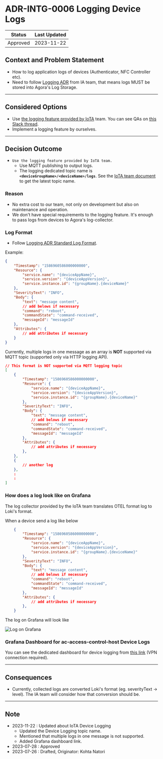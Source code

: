 # ADR-INTG-0006 Logging Device Logs

| Status | Last Updated |
|---|---|
|Approved| 2023-11-22 |

## Context and Problem Statement

- How to log application logs of devices (Authenticator, NFC Controller etc).
- Need to follow [Logging ADR](https://docs.google.com/document/d/13cBIn_ZjNeSfgvya5reRQB1h6fLRIyb1hksVZyqW5zc/edit#heading=h.km3hken3nrpj) from IA team, that means logs MUST be stored into Agora's Log Storage.

---

## Considered Options

- Use [the logging feature provided by IoTA](https://docs.google.com/document/d/1Klve81-4ktPK7-WLa1BHRjFKTG16hmgMtGDq6AFPEFE/edit) team. You can see QAs on [this Slack thread](https://woven-by-toyota.slack.com/archives/C042AQ2TU4A/p1690163591832959).
- Implement a logging feature by ourselves.

---

## Decision Outcome

- `Use the logging feature provided by IoTA team.`
  - Use MQTT publishing to output logs.
  - The logging dedicated topic name is **`<deviceGroupName>/<deviceName>/logs`**. See the [IoTA team document](https://developer.woven-city.toyota/docs/default/Component/iota-service/03_devicelog/) to get the latest topic name.

### Reason

- No extra cost to our team, not only on development but also on maintenance and operation.
- We don't have special requirements to the logging feature. It's enough to pass logs from devices to Agora's log-collector.

### Log Format

- Follow [Logging ADR Standard Log Format](https://docs.google.com/document/d/13cBIn_ZjNeSfgvya5reRQB1h6fLRIyb1hksVZyqW5zc/edit#bookmark=id.mtqqwq21mezo).

Example:

```json
{
    "Timestamp": "1586960586000000000",
    "Resource": {
        "service.name": "{deviceAppName}",
        "service.version": "{deviceAppVersion}",
        "service.instance.id": "{groupName}.{deviceName}"
    },
    "SeverityText": "INFO",
    "Body": {
        "text": "message content",
        // add belows if necessary
        "command": "reboot",
        "commandState": "command-received",
        "messageId": "messageId"
    },
    "Attributes": {
        // add attributes if necessary
    }
}
```

Currently, multiple logs in one message as an array is **NOT** supported via MQTT topic (supported only via HTTP logging API).

```json
// This format is NOT supported via MQTT logging topic
[
    {
        "Timestamp": "1586960586000000000",
        "Resource": {
            "service.name": "{deviceAppName}",
            "service.version": "{deviceAppVersion}",
            "service.instance.id": "{groupName}.{deviceName}"
        },
        "SeverityText": "INFO",
        "Body": {
            "text": "message content",
            // add belows if necessary
            "command": "reboot",
            "commandState": "command-received",
            "messageId": "messageId"
        },
        "Attributes": {
            // add attributes if necessary
        },
    },
    {
        // another log
    },
    :
    :
]
```

### How does a log look like on Grafana

The log collector provided by the IoTA team translates OTEL format log to Loki's format.

When a device send a log like below

```json
    {
        "Timestamp": "1586960586000000000",
        "Resource": {
            "service.name": "{deviceAppName}",
            "service.version": "{deviceAppVersion}",
            "service.instance.id": "{groupName}.{deviceName}"
        },
        "SeverityText": "INFO",
        "Body": {
            "text": "message content",
            // add belows if necessary
            "command": "reboot",
            "commandState": "command-received",
            "messageId": "messageId"
        },
        "Attributes": {
            // add attributes if necessary
        },
    }
```

The log on Grafana will look like

![Log on Grafana](./img/ADR-INTG-0006-img-01.png)

### Grafana Dashboard for ac-access-control-host Device Logs

You can see the dedicated dashboard for device logging from [this link](https://observability.cityos-dev.woven-planet.tech/grafana/d/cad09aabc3dc8b33681760782b98f272103ffa80/iota-device-logs?orgId=1&refresh=5s&from=1700435118169&to=1700607918169) (VPN connection required).

---

## Consequences

- Currently, collected logs are converted Loki's format (eg. severityText -> level). The IA team will consider how that conversion should be.

---

## Note

- 2023-11-22 : Updated about IoTA Device Logging
  - Updated the Device Logging topic name.
  - Mentioned that multiple logs in one message is not supported.
  - Added Grafana dashboard link.
- 2023-07-28 : Approved
- 2023-07-26 : Drafted, Originator: Kohta Natori
